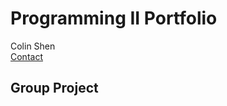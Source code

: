 # Programming II Portfolio
Colin Shen</br>
<a href="mailto:colin.m.shen@gmail.com">Contact</a><br> 

<h2>Group Project</h2>

